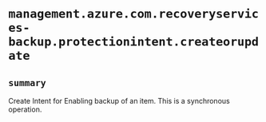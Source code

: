 # `management.azure.com.recoveryservices-backup.protectionintent.createorupdate`

## `summary`
Create Intent for Enabling backup of an item. This is a synchronous operation.



